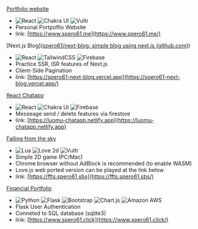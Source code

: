 [Portfolio website](https://www.spero61.me/)
- <img alt="React" src="https://img.shields.io/badge/-React-345678?style=flat-square&logo=react&logoColor=61DAFB" /> <img alt="Chakra UI" src="https://img.shields.io/badge/-Chakra UI-345678?style=flat-square&logo=chakraui&logoColor=319795" /> <img alt="Vultr" src="https://img.shields.io/badge/-Vultr-345678?style=flat-square&logo=vultr&logoColor=007BFC" />
- Personal Portpoflio Website
- link: [https://www.spero61.me](https://www.spero61.me/)

[Next.js Blog]([spero61/next-blog: simple blog using next.js (github.com)](https://github.com/spero61/next-blog))
- <img alt="React" src="https://img.shields.io/badge/-React-345678?style=flat-square&logo=react&logoColor=61DAFB" /> <img alt="TailwindCSS" src="https://img.shields.io/badge/-TailwindCSS-345678?style=flat-square&logo=tailwindcss&logoColor=38BDF8" /> <img alt="Firebase" src="https://img.shields.io/badge/-Firebase-345678?style=flat-square&logo=firebase&logoColor=FFA713" /> 
- Practice SSR, ISR features of Next.js
- Client-Side Pagination
- link: [https://spero61-next-blog.vercel.app](https://spero61-next-blog.vercel.app/)

[React Chatapp](https://github.com/spero61/react-practice/tree/main/chatapp)
- <img alt="React" src="https://img.shields.io/badge/-React-345678?style=flat-square&logo=react&logoColor=61DAFB" /> <img alt="Chakra UI" src="https://img.shields.io/badge/-Chakra UI-345678?style=flat-square&logo=chakraui&logoColor=319795" /> <img alt="Firebase" src="https://img.shields.io/badge/-Firebase-345678?style=flat-square&logo=firebase&logoColor=FFA713" />
- Messeage send / delete features via firestore
- link:  [https://luomu-chatapp.netlify.app](https://luomu-chatapp.netlify.app)

[Falling from the sky](https://github.com/spero61/falling-from-the-sky)
- <img alt="Lua" src="https://img.shields.io/badge/-Lua-345678?style=flat-square&logo=lua&logoColor=2C2D72" /> <img alt="Love 2d" src="https://img.shields.io/badge/-Love2D-345678?style=flat-square" /> <img alt="Vultr" src="https://img.shields.io/badge/-Vultr-345678?style=flat-square&logo=vultr&logoColor=007BFC" />
- Simple 2D game (PC/Mac)
- Chrome browser without AdBlock is recommended (to enable WASM)
- Love.js web ported version can be played at the link below
- link:  [https://ffts.spero61.sbs](https://ffts.spero61.sbs/)

[Financial Portfolio](https://github.com/spero61/financial-portfolio)
- <img alt="Python" src="https://img.shields.io/badge/-Python-345678?style=flat-square&logo=python&logoColor=3776AB" /> <img alt="Flask" src="https://img.shields.io/badge/-Flask-345678?style=flat-square&logo=flask&logoColor=EEEEEE" /> <img alt="Bootstrap" src="https://img.shields.io/badge/-Bootstrap-345678?style=flat-square&logo=bootstrap&logoColor=7952B3" /> <img alt="Chart.js" src="https://img.shields.io/badge/-Chart.js-345678?style=flat-square&logo=chart.js&logoColor=FF6384" /> <img alt="Amazon AWS" src="https://img.shields.io/badge/-Amazon AWS-345678?style=flat-square&logo=amazonaws&logoColor=FF9900" />
- Flask User Authentication
- Conneted to SQL database (sqlite3)
- link:  [https://www.spero61.click](https://www.spero61.click/)
